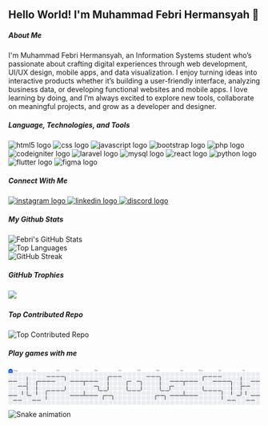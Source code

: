 ## Hello World! I'm Muhammad Febri Hermansyah 👋

##### About Me
I'm Muhammad Febri Hermansyah, an Information Systems student who’s passionate about crafting digital experiences through web development, UI/UX design, mobile apps, and data visualization. I enjoy turning ideas into interactive products whether it’s building a user-friendly interface, analyzing business data, or developing functional websites and mobile apps. I love learning by doing, and I’m always excited to explore new tools, collaborate on meaningful projects, and grow as a developer and designer.

##### Language, Technologies, and Tools
<div align="left">
  <img src="https://cdn.jsdelivr.net/gh/devicons/devicon/icons/html5/html5-original.svg" height="40" alt="html5 logo"  />
  <img src="https://cdn.jsdelivr.net/gh/devicons/devicon/icons/css3/css3-original.svg" height="40" alt="css logo"  />
  <img src="https://cdn.jsdelivr.net/gh/devicons/devicon/icons/javascript/javascript-original.svg" height="40" alt="javascript logo"  />
  <img src="https://cdn.jsdelivr.net/gh/devicons/devicon/icons/bootstrap/bootstrap-original.svg" height="40" alt="bootstrap logo"  />
  <img src="https://cdn.jsdelivr.net/gh/devicons/devicon/icons/php/php-original.svg" height="40" alt="php logo"  />
  <img src="https://cdn.jsdelivr.net/gh/devicons/devicon/icons/codeigniter/codeigniter-plain.svg" height="40" alt="codeigniter logo"  />
  <img src="https://cdn.jsdelivr.net/gh/devicons/devicon/icons/laravel/laravel-original.svg" height="40" alt="laravel logo"  />
  <img src="https://cdn.jsdelivr.net/gh/devicons/devicon/icons/mysql/mysql-original.svg" height="40" alt="mysql logo"  />
  <img src="https://cdn.jsdelivr.net/gh/devicons/devicon/icons/react/react-original.svg" height="40" alt="react logo"  />
  <img src="https://cdn.jsdelivr.net/gh/devicons/devicon/icons/python/python-original.svg" height="40" alt="python logo"  />
  <img src="https://cdn.jsdelivr.net/gh/devicons/devicon/icons/flutter/flutter-original.svg" height="40" alt="flutter logo"  />
  <img src="https://cdn.jsdelivr.net/gh/devicons/devicon/icons/figma/figma-original.svg" height="40" alt="figma logo"  />
</div>

##### Connect With Me
<div align="left">
  <a href="https://instagram.com/fbrybme" target="_blank" rel="noopener noreferrer">
    <img src="https://raw.githubusercontent.com/maurodesouza/profile-readme-generator/master/src/assets/icons/social/instagram/default.svg" width="42" height="40" alt="instagram logo" />
  </a>
  <a href="https://linkedin.com/in/mfebrih" target="_blank" rel="noopener noreferrer">
    <img src="https://raw.githubusercontent.com/maurodesouza/profile-readme-generator/master/src/assets/icons/social/linkedin/default.svg" width="42" height="40" alt="linkedin logo" />
  </a>
  <a href="https://discord.com/users/fbrybme" target="_blank" rel="noopener noreferrer">
    <img src="https://raw.githubusercontent.com/maurodesouza/profile-readme-generator/master/src/assets/icons/social/discord/default.svg" width="42" height="40" alt="discord logo" />
  </a>
</div>


##### My Github Stats
<div align="left">
  <img 
    src="https://github-readme-stats.vercel.app/api?username=whoisfebry&show_icons=true&theme=dark&icon_color=61DAFB&card_width=450" 
    alt="Febri's GitHub Stats"
  />
  <br/>
    <img 
    src="https://github-readme-stats.vercel.app/api/top-langs/?username=whoisfebry&theme=dark&hide_border=false&layout=compact&card_width=250&title_color=61DAFB&text_color=ffffff" 
    alt="Top Languages"
  />
  <br/>
  <img 
    src="https://nirzak-streak-stats.vercel.app/?user=whoisfebry&theme=dark&hide_border=false&ring=61DAFB&fire=61DAFB&currStreakLabel=61DAFB&currStreakNum=ffffff&dates=999999&card_width=450" 
    alt="GitHub Streak"
  />
</div>

##### GitHub Trophies
![](https://github-profile-trophy.vercel.app/?username=whoisfebry&theme=algolia&row=2&column=4)

##### Top Contributed Repo
<img src="https://github-contributor-stats.vercel.app/api?username=whoisfebry&limit=5&theme=dark&combine_all_yearly_contributions=true&icon_color=61DAFB" width="450" alt="Top Contributed Repo"/>

##### Play games with me
<picture>
  <source media="(prefers-color-scheme: dark)" srcset="https://raw.githubusercontent.com/whoisfebry/whoisfebry/output/pacman-contribution-graph-dark.svg">
  <source media="(prefers-color-scheme: light)" srcset="https://raw.githubusercontent.com/whoisfebry/whoisfebry/output/pacman-contribution-graph.svg">
  <img alt="pacman contribution graph" src="https://raw.githubusercontent.com/whoisfebry/whoisfebry/output/pacman-contribution-graph.svg">
</picture>

<img src="https://raw.githubusercontent.com/whoisfebry/whoisfebry/output/snake.svg" alt="Snake animation" />